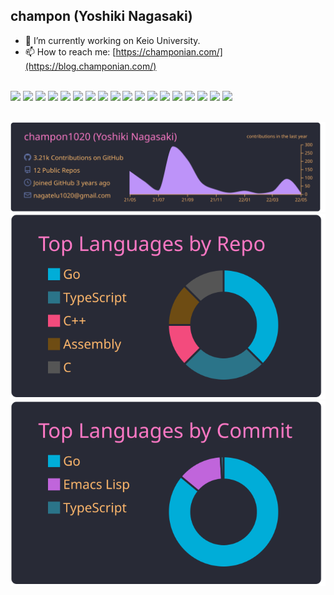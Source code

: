## champon (Yoshiki Nagasaki)

<!--
**champon1020/champon1020** is a ✨ _special_ ✨ repository because its `README.md` (this file) appears on your GitHub profile.

Here are some ideas to get you started:

- 🔭 I’m currently working on ...
- 🌱 I’m currently learning ...
- 👯 I’m looking to collaborate on ...
- 🤔 I’m looking for help with ...
- 💬 Ask me about ...
- 📫 How to reach me: ...
- 😄 Pronouns: ...
- ⚡ Fun fact: ...
-->

- 🔭 I’m currently working on Keio University.
- 📫 How to reach me: [https://champonian.com/](https://blog.champonian.com/)

\
<img src="https://img.shields.io/badge/-Go-00add8?style=flat-square&logo=Go&logoColor=white"/>
<img src="https://img.shields.io/badge/-GNU Emacs-7f58b6?style=flat-square&logo=GNU%20Emacs&logoColor=white"/>
<img src="https://img.shields.io/badge/-Google Cloud-4285f4?style=flat-square&logo=Google%20Cloud&logoColor=white"/> 
<img src="https://img.shields.io/badge/-Docker-2496ed?style=flat-square&logo=Docker&logoColor=white"/>
<img src="https://img.shields.io/badge/-Kubernetes-326ce5?style=flat-square&logo=Kubernetes&logoColor=white"/>
<img src="https://img.shields.io/badge/-Python-3776ab?style=flat-square&logo=Python&logoColor=white"/>
<img src="https://img.shields.io/badge/-TypeScript-007acc?style=flat-square&logo=TypeScript&logoColor=white"/>
<img src="https://img.shields.io/badge/-JavaScript-f7df1e?style=flat-square&logo=JavaScript&logoColor=white"/>
<img src="https://img.shields.io/badge/-React-61dafb?style=flat-square&logo=React&logoColor=white"/>
<img src="https://img.shields.io/badge/-Vue.js-4fc08d?style=flat-square&logo=Vue.js&logoColor=white"/>
<img src="https://img.shields.io/badge/-C++-00599c?style=flat-square&logo=C%2B%2B&logoColor=white"/>
<img src="https://img.shields.io/badge/-C-a8b9cc?style=flat-square&logo=C&logoColor=white"/>
<img src="https://img.shields.io/badge/-Java-007396?style=flat-square&logo=Java&logoColor=white"/> 
<img src="https://img.shields.io/badge/-PyTorch-ee4c2c?style=flat-square&logo=PyTorch&logoColor=white"/>
<img src="https://img.shields.io/badge/-TensorFlow-ff6f00?style=flat-square&logo=TensorFlow&logoColor=white"/>
<img src="https://img.shields.io/badge/-MySQL-4479a1?style=flat-square&logo=MySQL&logoColor=white"/>
<img src="https://img.shields.io/badge/-Swagger-85ea2d?style=flat-square&logo=Swagger&logoColor=white"/>
<img src="https://img.shields.io/badge/-Ubuntu-e95420?style=flat-square&logo=Ubuntu&logoColor=white"/>


<!-- <img align="left" src="https://github-readme-stats.yiskw713.vercel.app/api?username=champon1020&hide=stars,issues,contribs&count_private=true&include_all_commits=true&show_icons=true&theme=monokai" /> 
<img src="https://github-readme-stats.yiskw713.vercel.app/api/top-langs/?username=champon1020&hide=assembly,scilab&layout=compact&theme=monokai&card_width=250" /> -->
\
[![](https://raw.githubusercontent.com/champon1020/champon1020/master/profile-summary-card-output/dracula/0-profile-details.svg)](https://github.com/vn7n24fzkq/github-profile-summary-cards)
[![](https://raw.githubusercontent.com/champon1020/champon1020/master/profile-summary-card-output/dracula/1-repos-per-language.svg)](https://github.com/vn7n24fzkq/github-profile-summary-cards)
[![](https://raw.githubusercontent.com/champon1020/champon1020/master/profile-summary-card-output/dracula/2-most-commit-language.svg)](https://github.com/vn7n24fzkq/github-profile-summary-cards)
